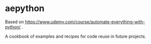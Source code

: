 # aepython

Based on https://www.udemy.com/course/automate-everything-with-python/ .

A cookbook of examples and recipes for code reuse in future projects.
